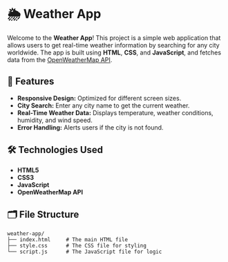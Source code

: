 # 🌦️ Weather App

Welcome to the **Weather App**! This project is a simple web application that allows users to get real-time weather information by searching for any city worldwide. The app is built using **HTML**, **CSS**, and **JavaScript**, and fetches data from the [OpenWeatherMap API](https://openweathermap.org/).

## 🌟 Features

- **Responsive Design:** Optimized for different screen sizes.
- **City Search:** Enter any city name to get the current weather.
- **Real-Time Weather Data:** Displays temperature, weather conditions, humidity, and wind speed.
- **Error Handling:** Alerts users if the city is not found.

## 🛠️ Technologies Used

- **HTML5**
- **CSS3**
- **JavaScript**
- **OpenWeatherMap API**

## 🗂️ File Structure

```plaintext
weather-app/
├── index.html     # The main HTML file
├── style.css      # The CSS file for styling
└── script.js      # The JavaScript file for logic
